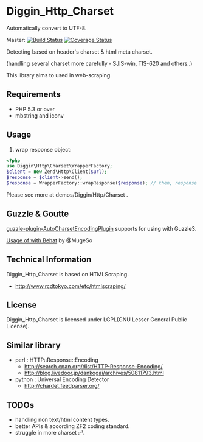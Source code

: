 Diggin_Http_Charset
============================

Automatically convert to UTF-8.

Master: [![Build Status](https://travis-ci.org/diggin/Diggin_Http_Charset.png?branch=master)](https://travis-ci.org/diggin/Diggin_Http_Charset)
[![Coverage Status](https://coveralls.io/repos/diggin/Diggin_Http_Charset/badge.png)](https://coveralls.io/r/diggin/Diggin_Http_Charset)

Detecting based on header's charset & html meta charset.

(handling several charset more carefully  - SJIS-win, TIS-620 and others..)

This library aims to used in web-scraping.

Requirements
------------
  - PHP 5.3 or over
  - mbstring and iconv

Usage
-----
1. wrap response object:

```php
<?php
use Diggin\Http\Charset\WrapperFactory;
$client = new Zend\Http\Client($url);
$response = $client->send();
$response = WrapperFactory::wrapResponse($response); // then, response getBody() return with converted UTF-8.
```

Please see more at demos/Diggin/Http/Charset .

Guzzle & Goutte
---------------
[guzzle-plugin-AutoCharsetEncodingPlugin](https://github.com/diggin/guzzle-plugin-AutoCharsetEncodingPlugin) supports for using with Guzzle3.

[Usage of with Behat](https://gist.github.com/MugeSo/3971150) by @MugeSo

Technical Information
---------------------
Diggin_Http_Charset is based on HTMLScraping.

  - http://www.rcdtokyo.com/etc/htmlscraping/

License
-------
Diggin_Http_Charset is licensed under LGPL(GNU Lesser General Public License).

Similar library
--------------
- perl : HTTP::Response::Encoding
  - http://search.cpan.org/dist/HTTP-Response-Encoding/
  - http://blog.livedoor.jp/dankogai/archives/50811793.html
- python : Universal Encoding Detector
  - http://chardet.feedparser.org/

TODOs
-------------
- handling non text/html content types.
- better APIs & according ZF2 coding standard.
- struggle in more charset :-\

